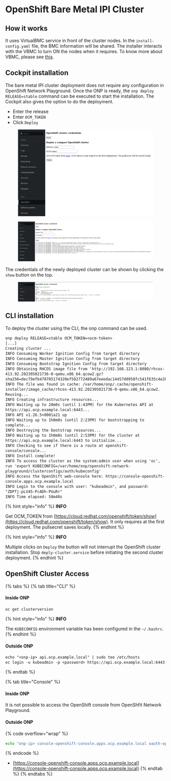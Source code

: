 # OpenShift Bare Metal IPI Cluster

## How it works

It uses VirtualBMC service in front of the cluster nodes. In the `install-config.yaml` file, the BMC information will be shared. The installer interacts with the VBMC to turn ON the nodes when it requires. To know more about VBMC, please see [this](https://github.com/openstack/virtualbmc).

## Cockpit installation

The bare metal IPI cluster deployment does not require any configuration in OpenShift Network Playground. Once the ONP is ready, the `onp deploy RELEASE=stable` command can be executed to start the installation. The Cockpit also gives the option to do the deployment.

* Enter the release
* Enter `OCM_TOKEN`
* Click `Deploy`

<figure><img src="../.gitbook/assets/image (10).png" alt=""><figcaption></figcaption></figure>

<figure><img src="../.gitbook/assets/deploy-cluster (1).png" alt=""><figcaption></figcaption></figure>

The credentials of the newly deployed cluster can be shown by clicking the `show` button on the top.

<figure><img src="../.gitbook/assets/cluster-cred-show.png" alt=""><figcaption></figcaption></figure>

## CLI installation

To deploy the cluster using the CLI, the onp command can be used.

```
onp deploy RELEASE=stable OCM_TOKEN=<ocm-token>
[...]
Creating cluster ...
INFO Consuming Worker Ignition Config from target directory
INFO Consuming Master Ignition Config from target directory
INFO Consuming Bootstrap Ignition Config from target directory
INFO Obtaining RHCOS image file from 'http://192.168.123.1:8080/rhcos-413.92.202305021736-0-qemu.x86_64.qcow2.gz?sha256=dec79efb470705174320ef502772489a67eeedac14457d0958fc541f635c4e28'
INFO The file was found in cache: /var/home/onp/.cache/openshift-installer/image_cache/rhcos-413.92.202305021736-0-qemu.x86_64.qcow2. Reusing...
INFO Creating infrastructure resources...
INFO Waiting up to 20m0s (until 1:43PM) for the Kubernetes API at https://api.ocp.example.local:6443...
INFO API v1.26.5+0001a21 up
INFO Waiting up to 1h0m0s (until 2:23PM) for bootstrapping to complete...
INFO Destroying the bootstrap resources...
INFO Waiting up to 1h0m0s (until 2:53PM) for the cluster at https://api.ocp.example.local:6443 to initialize...
INFO Checking to see if there is a route at openshift-console/console...
INFO Install complete!
INFO To access the cluster as the system:admin user when using 'oc', run 'export KUBECONFIG=/var/home/onp/openshift-network-playground/clusterconfigs/auth/kubeconfig'
INFO Access the OpenShift web-console here: https://console-openshift-console.apps.ocp.example.local
INFO Login to the console with user: "kubeadmin", and password: "ZDPfj-pLV45-PcADh-PUuRr"
INFO Time elapsed: 58m40s
```

{% hint style="info" %}
**INFO**

Get OCM\_TOKEN from [https://cloud.redhat.com/openshift/token/show](https://cloud.redhat.com/openshift/token/show). It only requires at the first deployment. The pullsecret saves locally.
{% endhint %}

{% hint style="info" %}
**INFO**

Multiple clicks on `Deploy` the button will not interrupt the OpenShift cluster installation. Stop `deply-cluster.service` before initiating the second cluster deployment.
{% endhint %}

## OpenShift Cluster Access

{% tabs %}
{% tab title="CLI" %}
#### Inside ONP

```
oc get clusterversion
```

{% hint style="info" %}
**INFO**

The `KUBECONFIG` environment variable has been configured in the `~/.bashrc`.
{% endhint %}

#### Outside ONP

```
echo "<onp-ip> api.ocp.example.local" | sudo tee /etc/hosts
oc login -u kubeadmin -p <password> https://api.ocp.example.local:6443
```
{% endtab %}

{% tab title="Console" %}
#### Inside ONP

It is not possible to access the OpenShift console from OpenShfit Network Playground.

#### Outside ONP

{% code overflow="wrap" %}
```bash
echo "onp-ip> console-openshift-console.apps.ocp.example.local oauth-openshift.apps.ocp.example.local" | sudo tee /etc/hosts
```
{% endcode %}

* [https://console-openshift-console.apps.ocp.example.local](https://console-openshift-console.apps.ocp.example.local)
{% endtab %}
{% endtabs %}

